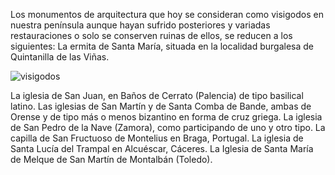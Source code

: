 Los monumentos de arquitectura que hoy se consideran como visigodos en nuestra
península aunque hayan sufrido posteriores y variadas restauraciones o solo se
conserven ruinas de ellos, se reducen a los siguientes:
La ermita de Santa María, situada en la localidad burgalesa de Quintanilla de las
Viñas.

![visigodos](img/iglesia_san_juan_de_baños_de_cerrato_Palencia.jpg)

La iglesia de San Juan, en Baños de Cerrato (Palencia) de tipo basilical latino.
Las iglesias de San Martín y de Santa Comba de Bande, ambas de Orense y de tipo
más o menos bizantino en forma de cruz griega.
La iglesia de San Pedro de la Nave (Zamora), como participando de uno y otro tipo.
La capilla de San Fructuoso de Montelius en Braga, Portugal.
La iglesia de Santa Lucía del Trampal en Alcuéscar, Cáceres.
La Iglesia de Santa María de Melque de San Martín de Montalbán (Toledo).
